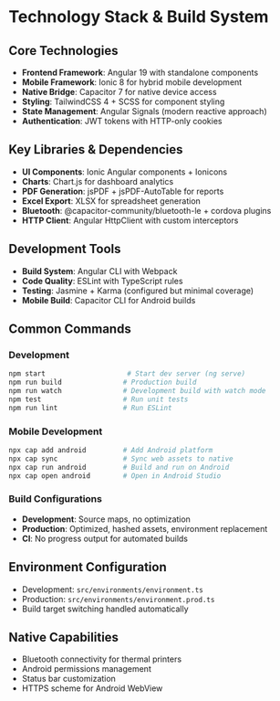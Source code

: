 # Technology Stack & Build System

## Core Technologies
- **Frontend Framework**: Angular 19 with standalone components
- **Mobile Framework**: Ionic 8 for hybrid mobile development
- **Native Bridge**: Capacitor 7 for native device access
- **Styling**: TailwindCSS 4 + SCSS for component styling
- **State Management**: Angular Signals (modern reactive approach)
- **Authentication**: JWT tokens with HTTP-only cookies

## Key Libraries & Dependencies
- **UI Components**: Ionic Angular components + Ionicons
- **Charts**: Chart.js for dashboard analytics
- **PDF Generation**: jsPDF + jsPDF-AutoTable for reports
- **Excel Export**: XLSX for spreadsheet generation
- **Bluetooth**: @capacitor-community/bluetooth-le + cordova plugins
- **HTTP Client**: Angular HttpClient with custom interceptors

## Development Tools
- **Build System**: Angular CLI with Webpack
- **Code Quality**: ESLint with TypeScript rules
- **Testing**: Jasmine + Karma (configured but minimal coverage)
- **Mobile Build**: Capacitor CLI for Android builds

## Common Commands

### Development
```bash
npm start                    # Start dev server (ng serve)
npm run build               # Production build
npm run watch               # Development build with watch mode
npm test                    # Run unit tests
npm run lint                # Run ESLint
```

### Mobile Development
```bash
npx cap add android         # Add Android platform
npx cap sync                # Sync web assets to native
npx cap run android         # Build and run on Android
npx cap open android        # Open in Android Studio
```

### Build Configurations
- **Development**: Source maps, no optimization
- **Production**: Optimized, hashed assets, environment replacement
- **CI**: No progress output for automated builds

## Environment Configuration
- Development: `src/environments/environment.ts`
- Production: `src/environments/environment.prod.ts`
- Build target switching handled automatically

## Native Capabilities
- Bluetooth connectivity for thermal printers
- Android permissions management
- Status bar customization
- HTTPS scheme for Android WebView